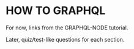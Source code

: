 # HOW TO GRAPHQL

For now, links from the GRAPHQL-NODE tutorial.

Later, quiz/test-like questions for each section.